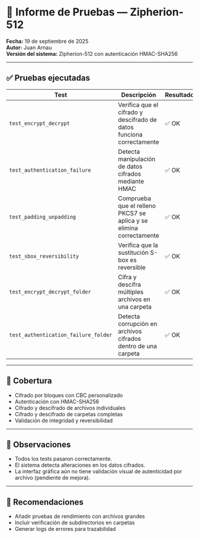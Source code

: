 # 🧪 Informe de Pruebas — Zipherion-512

**Fecha:** 19 de septiembre de 2025  
**Autor:** Juan Arnau  
**Versión del sistema:** Zipherion-512 con autenticación HMAC-SHA256

---

## ✅ Pruebas ejecutadas

| Test | Descripción | Resultado |
|------|-------------|-----------|
| `test_encrypt_decrypt` | Verifica que el cifrado y descifrado de datos funciona correctamente | ✅ OK |
| `test_authentication_failure` | Detecta manipulación de datos cifrados mediante HMAC | ✅ OK |
| `test_padding_unpadding` | Comprueba que el relleno PKCS7 se aplica y se elimina correctamente | ✅ OK |
| `test_sbox_reversibility` | Verifica que la sustitución S-box es reversible | ✅ OK |
| `test_encrypt_decrypt_folder` | Cifra y descifra múltiples archivos en una carpeta | ✅ OK |
| `test_authentication_failure_folder` | Detecta corrupción en archivos cifrados dentro de una carpeta | ✅ OK |

---

## 📂 Cobertura

- Cifrado por bloques con CBC personalizado
- Autenticación con HMAC-SHA256
- Cifrado y descifrado de archivos individuales
- Cifrado y descifrado de carpetas completas
- Validación de integridad y reversibilidad

---

## 📌 Observaciones

- Todos los tests pasaron correctamente.
- El sistema detecta alteraciones en los datos cifrados.
- La interfaz gráfica aún no tiene validación visual de autenticidad por archivo (pendiente de mejora).

---

## 🧠 Recomendaciones

- Añadir pruebas de rendimiento con archivos grandes
- Incluir verificación de subdirectorios en carpetas
- Generar logs de errores para trazabilidad